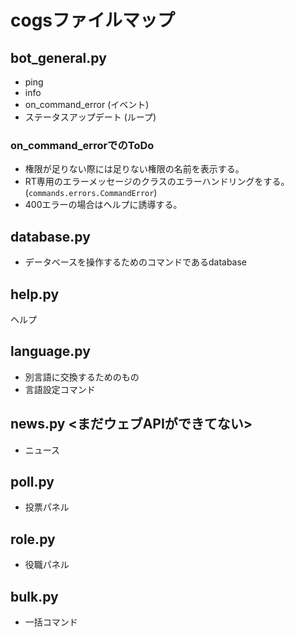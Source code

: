 # cogsファイルマップ
## bot_general.py
* ping
* info
* on_command_error (イベント)
* ステータスアップデート (ループ)
### on_command_errorでのToDo
* 権限が足りない際には足りない権限の名前を表示する。
* RT専用のエラーメッセージのクラスのエラーハンドリングをする。(`commands.errors.CommandError`)
* 400エラーの場合はヘルプに誘導する。
## database.py
* データベースを操作するためのコマンドであるdatabase
## help.py
ヘルプ
## language.py
* 別言語に交換するためのもの
* 言語設定コマンド
## news.py <まだウェブAPIができてない>
* ニュース
## poll.py
* 投票パネル
## role.py
* 役職パネル
## bulk.py
* 一括コマンド